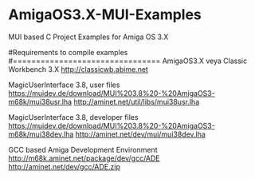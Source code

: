 # AmigaOS3.X-MUI-Examples
MUI based C Project Examples for Amiga OS 3.X

#Requirements to compile examples
#================================
AmigaOS3.X veya Classic Workbench 3.X
http://classicwb.abime.net

MagicUserInterface 3.8, user files
https://muidev.de/download/MUI%203.8%20-%20AmigaOS3-m68k/mui38usr.lha
http://aminet.net/util/libs/mui38usr.lha

MagicUserInterface 3.8, developer files
https://muidev.de/download/MUI%203.8%20-%20AmigaOS3-m68k/mui38dev.lha
http://aminet.net/dev/mui/mui38dev.lha

GCC based Amiga Development Environment
http://m68k.aminet.net/package/dev/gcc/ADE
http://aminet.net/dev/gcc/ADE.zip
